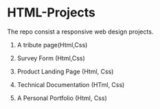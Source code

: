 # HTML-Projects
The repo consist a responsive web design projects.

1. A tribute page(Html,Css)

2. Survey Form (Html,Css)

3. Product Landing Page (Html, Css)

4. Technical Documentation (HTml, Css)

5. A Personal Portfolio (Html, Css)
